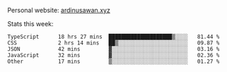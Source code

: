 Personal website: [ardinusawan.xyz](https://ardinusawan.xyz)

Stats this week:
<!--START_SECTION:waka-->

```text
TypeScript      18 hrs 27 mins  ████████████████████▒░░░░   81.44 %
CSS             2 hrs 14 mins   ██▒░░░░░░░░░░░░░░░░░░░░░░   09.87 %
JSON            42 mins         ▓░░░░░░░░░░░░░░░░░░░░░░░░   03.16 %
JavaScript      32 mins         ▓░░░░░░░░░░░░░░░░░░░░░░░░   02.36 %
Other           17 mins         ▒░░░░░░░░░░░░░░░░░░░░░░░░   01.27 %
```

<!--END_SECTION:waka-->
